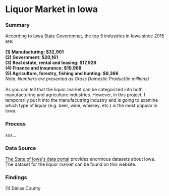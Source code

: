 # Liquor Market in Iowa
### Summary
According to [Iowa State Governmnet](https://www.iowadatacenter.org/quickfacts), the top 5 industries in Iowa since 2015 are:<br><br>
**(1) Manufacturing: $32,901**<br>
**(2) Government: $20,161**<br>
**(3) Real estate, rental and leasing: $17,929**<br>
**(4) Finance and insurance: $19,968**<br>
**(5) Agriculture, forestry, fishing and hunting: $9,366**<br>
*Note: Numbers are presented as Gross Domestic Product(in millions)*<br><br>
As you can tell that the liquor market can be categorized into both manufacturing and agriculture industries. However, in this project, I temporarily put it into the manufacutring industry and is going to examine which type of liquor (e.g. beer, wine, whiskey, etc.) is the most popular in Iowa.
### Process
xxx...
### Data Source
[The State of Iowa's data portal](https://data.iowa.gov/Economy/Iowa-Liquor-Sales/m3tr-qhgy) provides enormous datasets about Iowa. The dataset for the liquor market can be found on this website.
### Findings
(1) Dallas County 
